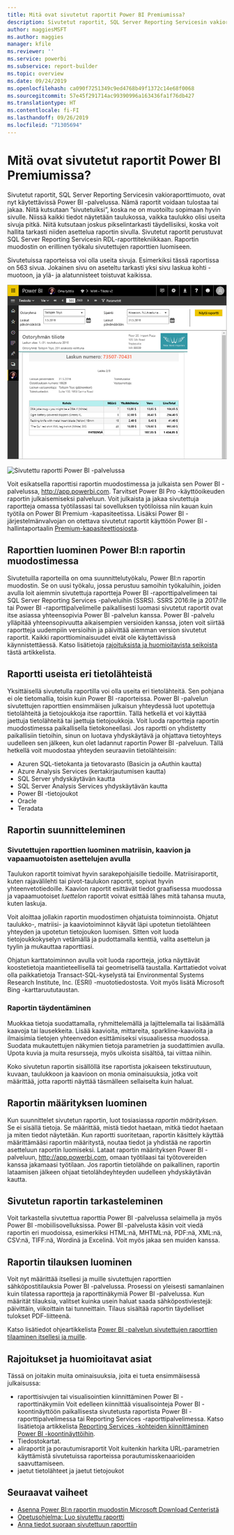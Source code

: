 ```yaml
---
title: Mitä ovat sivutetut raportit Power BI Premiumissa?
description: Sivutetut raportit, SQL Server Reporting Servicesin vakioraporttimuoto, ovat nyt käytettävissä Power BI -palvelussa. Nämä raportit voidaan tulostaa tai jakaa. Voit hallita raportin asettelua tarkasti. Ne näyttävät kaikki tiedot taulukossa, esimerkiksi vaikka taulukko käsittää useita sivuja.
author: maggiesMSFT
ms.author: maggies
manager: kfile
ms.reviewer: ''
ms.service: powerbi
ms.subservice: report-builder
ms.topic: overview
ms.date: 09/24/2019
ms.openlocfilehash: ca090f7251349c9ed4768b49f1372c14e68f0068
ms.sourcegitcommit: 57e45f291714ac99390996a163436fa1f76db427
ms.translationtype: HT
ms.contentlocale: fi-FI
ms.lasthandoff: 09/26/2019
ms.locfileid: "71305694"
---
```

# <a name="what-are-paginated-reports-in-power-bi-premium"></a>Mitä ovat sivutetut raportit Power BI Premiumissa?

Sivutetut raportit, SQL Server Reporting Servicesin vakioraporttimuoto, ovat nyt käytettävissä Power BI -palvelussa. Nämä raportit voidaan tulostaa tai jakaa. Niitä kutsutaan ”sivutetuiksi”, koska ne on muotoiltu sopimaan hyvin sivulle. Niissä kaikki tiedot näytetään taulukossa, vaikka taulukko olisi useita sivuja pitkä. Niitä kutsutaan joskus pikselintarkasti täydellisiksi, koska voit hallita tarkasti niiden asettelua raportin sivulla. Sivutetut raportit perustuvat SQL Server Reporting Servicesin RDL-raporttitekniikkaan. Raportin muodostin on erillinen työkalu sivutettujen raporttien luomiseen. 

Sivutetuissa raporteissa voi olla useita sivuja. Esimerkiksi tässä raportissa on 563 sivua. Jokainen sivu on aseteltu tarkasti yksi sivu laskua kohti -muotoon, ja ylä- ja alatunnisteet toistuvat kaikissa.

![Sivutettu](media/paginated-reports-report-builder-power-bi/power-bi-paginated-wwi-report-page.png)

![Sivutettu raportti Power BI -palvelussa](media/report-builder-power-bi/report-builder-get-started-paginated-report.png)

Voit esikatsella raporttisi raportin muodostimessa ja julkaista sen Power BI -palvelussa, http://app.powerbi.com. Tarvitset Power BI Pro -käyttöoikeuden raportin julkaisemiseksi palveluun. Voit julkaista ja jakaa sivutettuja raportteja omassa työtilassasi tai sovelluksen työtiloissa niin kauan kuin työtila on Power BI Premium -kapasiteetissa. Lisäksi Power BI -järjestelmänvalvojan on otettava sivutetut raportit käyttöön Power BI -hallintaportaalin [Premium-kapasiteettiosiosta](service-admin-premium-workloads.md#paginated-reports). 

## <a name="create-reports-in-power-bi-report-builder"></a>Raporttien luominen Power BI:n raportin muodostimessa

Sivutetuilla raporteilla on oma suunnittelutyökalu, Power BI:n raportin muodostin. Se on uusi työkalu, jossa perustuu samoihin työkaluihin, joiden avulla loit aiemmin sivutettuja raportteja Power BI -raporttipalvelimeen tai SQL Server Reporting Services -palveluihin (SSRS). SSRS 2016:lle ja 2017:lle tai Power BI -raporttipalvelimelle paikallisesti luomasi sivutetut raportit ovat itse asiassa yhteensopivia Power BI -palvelun kanssa. Power BI -palvelu ylläpitää yhteensopivuutta aikaisempien versioiden kanssa, joten voit siirtää raportteja uudempiin versioihin ja päivittää aiemman version sivutetut raportit. Kaikki raporttiominaisuudet eivät ole käytettävissä käynnistettäessä. Katso lisätietoja [rajoituksista ja huomioitavista seikoista](#limitations-and-considerations) tästä artikkelista.
     
## <a name="report-from-a-variety-of-data-sources"></a>Raportti useista eri tietolähteistä

Yksittäisellä sivutetulla raportilla voi olla useita eri tietolähteitä. Sen pohjana ei ole tietomallia, toisin kuin Power BI -raporteissa. Power BI -palvelun sivutettujen raporttien ensimmäisen julkaisun yhteydessä luot upotettuja tietolähteitä ja tietojoukkoja itse raporttiin. Tällä hetkellä et voi käyttää jaettuja tietolähteitä tai jaettuja tietojoukkoja. Voit luoda raportteja raportin muodostimessa paikallisella tietokoneellasi. Jos raportti on yhdistetty paikallisiin tietoihin, sinun on luotava yhdyskäytävä ja ohjattava tietoyhteys uudelleen sen jälkeen, kun olet ladannut raportin Power BI -palveluun. Tällä hetkellä voit muodostaa yhteyden seuraaviin tietolähteisiin:

- Azuren SQL-tietokanta ja tietovarasto (Basicin ja oAuthin kautta)
- Azure Analysis Services (kertakirjautumisen kautta)
- SQL Server yhdyskäytävän kautta
- SQL Server Analysis Services yhdyskäytävän kautta
- Power BI -tietojoukot
- Oracle
- Teradata

## <a name="design-your-report"></a>Raportin suunnitteleminen  

### <a name="create-paginated-reports-with-matrix-chart-and-free-form-layouts"></a>Sivutettujen raporttien luominen matriisin, kaavion ja vapaamuotoisten asettelujen avulla

Taulukon raportit toimivat hyvin sarakepohjaisille tiedoille. Matriisiraportit, kuten rajavälilehti tai pivot-taulukon raportit, sopivat hyvin yhteenvetotiedoille. Kaavion raportit esittävät tiedot graafisessa muodossa ja vapaamuotoiset *luettelon* raportit voivat esittää lähes mitä tahansa muuta, kuten laskuja. 
  
Voit aloittaa jollakin raportin muodostimen ohjatuista toiminnoista. Ohjatut taulukko-, matriisi- ja kaaviotoiminnot käyvät läpi upotetun tietolähteen yhteyden ja upotetun tietojoukon luomisen. Sitten voit luoda tietojoukkokyselyn vetämällä ja pudottamalla kenttiä, valita asettelun ja tyylin ja mukauttaa raporttiasi.  
  
Ohjatun karttatoiminnon avulla voit luoda raportteja, jotka näyttävät koostetietoja maantieteellisellä tai geometrisellä taustalla. Karttatiedot voivat olla paikkatietoja Transact-SQL-kyselystä tai Environmental Systems Research Institute, Inc. (ESRI) -muototiedostosta. Voit myös lisätä Microsoft Bing -karttaruututaustan.  

### <a name="add-more-to-your-report"></a>Raportin täydentäminen

Muokkaa tietoja suodattamalla, ryhmittelemällä ja lajittelemalla tai lisäämällä kaavoja tai lausekkeita. Lisää kaavioita, mittareita, sparkline-kaavioita ja ilmaisimia tietojen yhteenvedon esittämiseksi visuaalisessa muodossa.  Suodata mukautettujen näkymien tietoja parametrien ja suodattimien avulla. Upota kuvia ja muita resursseja, myös ulkoista sisältöä, tai viittaa niihin.  

Koko sivutetun raportin sisällöllä itse raportista jokaiseen tekstiruutuun, kuvaan, taulukkoon ja kaavioon on monia ominaisuuksia, jotka voit määrittää, jotta raportti näyttää täsmälleen sellaiselta kuin haluat.

## <a name="creating-a-report-definition"></a>Raportin määrityksen luominen

Kun suunnittelet sivutetun raportin, luot tosiasiassa *raportin määrityksen*. Se ei sisällä tietoja. Se määrittää, mistä tiedot haetaan, mitkä tiedot haetaan ja miten tiedot näytetään. Kun raportti suoritetaan, raportin käsittely käyttää määrittämääsi raportin määritystä, noutaa tiedot ja yhdistää ne raportin asetteluun raportin luomiseksi. Lataat raportin määrityksen Power BI -palveluun, http://app.powerbi.com, omaan työtilaasi tai työtovereiden kanssa jakamaasi työtilaan. Jos raportin tietolähde on paikallinen, raportin lataamisen jälkeen ohjaat tietolähdeyhteyden uudelleen yhdyskäytävän kautta. 

## <a name="view-your-paginated-report"></a>Sivutetun raportin tarkasteleminen
Voit tarkastella sivutettua raporttia Power BI -palvelussa selaimella ja myös Power BI -mobiilisovelluksissa. Power BI -palvelusta käsin voit viedä raportin eri muodoissa, esimerkiksi HTML:nä, MHTML:nä, PDF:nä, XML:nä, CSV:nä, TIFF:nä, Wordinä ja Excelinä. Voit myös jakaa sen muiden kanssa.  

## <a name="create-a-subscription-to-your-report"></a>Raportin tilauksen luominen

Voit nyt määrittää itsellesi ja muille sivutettujen raporttien sähköpostitilauksia Power BI -palvelussa. Prosessi on yleisesti samanlainen kuin tilatessa raportteja ja raporttinäkymiä Power BI -palvelussa. Kun määrität tilauksia, valitset kuinka usein haluat saada sähköpostiviestejä: päivittäin, viikoittain tai tunneittain. Tilaus sisältää raportin täydelliset tulokset PDF-liitteenä.

Katso lisätiedot ohjeartikkelista [Power BI -palvelun sivutettujen raporttien tilaaminen itsellesi ja muille](paginated-reports-subscriptions.md). 

## <a name="limitations-and-considerations"></a>Rajoitukset ja huomioitavat asiat

Tässä on joitakin muita ominaisuuksia, joita ei tueta ensimmäisessä julkaisussa:

- raporttisivujen tai visualisointien kiinnittäminen Power BI -raporttinäkymiin Voit edelleen kiinnittää visualisointeja Power BI -koontinäyttöön paikallisesta sivutetusta raportista Power BI -raporttipalvelimessa tai Reporting Services -raporttipalvelimessa. Katso lisätietoja artikkelista [Reporting Services -kohteiden kiinnittäminen Power BI -koontinäyttöihin](https://docs.microsoft.com/sql/reporting-services/pin-reporting-services-items-to-power-bi-dashboards).
- Tiedostokartat.
- aliraportit ja porautumisraportit  Voit kuitenkin harkita URL-parametrien käyttämistä sivutetuissa raporteissa porautumisskenaarioiden saavuttamiseen.
- jaetut tietolähteet ja jaetut tietojoukot

 
## <a name="next-steps"></a>Seuraavat vaiheet

- [Asenna Power BI:n raportin muodostin Microsoft Download Centeristä](https://go.microsoft.com/fwlink/?linkid=2086513)
- [Opetusohjelma: Luo sivutettu raportti](paginated-reports-quickstart-aw.md)
- [Anna tiedot suoraan sivutettuun raporttiin](paginated-reports-enter-data.md)

  

